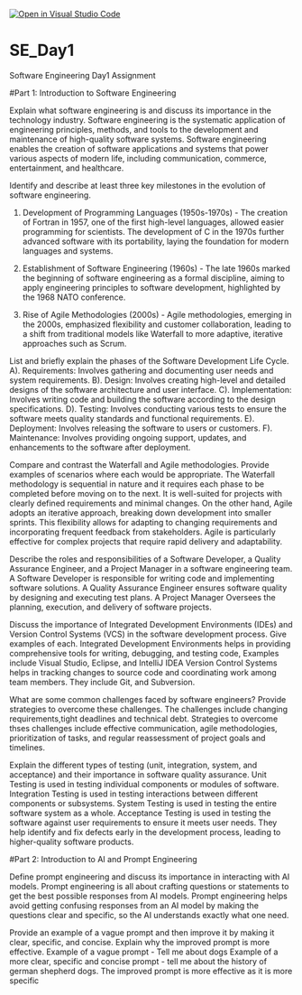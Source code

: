 [![Open in Visual Studio Code](https://classroom.github.com/assets/open-in-vscode-2e0aaae1b6195c2367325f4f02e2d04e9abb55f0b24a779b69b11b9e10269abc.svg)](https://classroom.github.com/online_ide?assignment_repo_id=15596182&assignment_repo_type=AssignmentRepo)
# SE_Day1
Software Engineering Day1 Assignment

#Part 1: Introduction to Software Engineering

Explain what software engineering is and discuss its importance in the technology industry.
Software engineering is the systematic application of engineering principles, methods, and tools to the development and maintenance of high-quality software systems.
Software engineering enables the creation of software applications and systems that power various aspects of modern life, including communication, commerce, entertainment, and healthcare.

Identify and describe at least three key milestones in the evolution of software engineering.

1. Development of Programming Languages (1950s-1970s) - The creation of Fortran in 1957, one of the first high-level languages, allowed easier programming for scientists. The development of C in the 1970s further advanced software with its portability, laying the foundation for modern languages and systems.

2. Establishment of Software Engineering (1960s) - The late 1960s marked the beginning of software engineering as a formal discipline, aiming to apply engineering principles to software development, highlighted by the 1968 NATO conference.

3. Rise of Agile Methodologies (2000s) - Agile methodologies, emerging in the 2000s, emphasized flexibility and customer collaboration, leading to a shift from traditional models like Waterfall to more adaptive, iterative approaches such as Scrum.

List and briefly explain the phases of the Software Development Life Cycle.
A). Requirements: Involves gathering and documenting user needs and system requirements.
B). Design: Involves creating high-level and detailed designs of the software architecture and user interface.
C). Implementation: Involves writing code and building the software according to the design 
specifications.
 D). Testing: Involves conducting various tests to ensure the software meets quality standards and functional requirements.
 E). Deployment: Involves releasing the software to users or customers.
 F). Maintenance: Involves providing ongoing support, updates, and enhancements to the software after deployment.

Compare and contrast the Waterfall and Agile methodologies. Provide examples of scenarios where each would be appropriate.
The Waterfall methodology is sequential in nature and it requires each phase to be completed before moving on to the next. It is well-suited for projects with clearly defined requirements and minimal changes. On the other hand, Agile adopts an iterative approach, breaking down development into smaller sprints. This flexibility allows for adapting to changing requirements and incorporating frequent feedback from stakeholders. Agile is particularly effective for complex projects that require rapid delivery and adaptability. 

Describe the roles and responsibilities of a Software Developer, a Quality Assurance Engineer, and a Project Manager in a software engineering team.
A Software Developer is responsible for writing code and implementing software solutions.
A Quality Assurance Engineer ensures software quality by designing and executing test plans.
A Project Manager Oversees the planning, execution, and delivery of software projects.

Discuss the importance of Integrated Development Environments (IDEs) and Version Control Systems (VCS) in the software development process. Give examples of each.
 Integrated Development Environments helps in providing comprehensive tools for writing, debugging, and testing code, Examples include Visual Studio, Eclipse, and
IntelliJ IDEA
Version Control Systems helps in tracking changes to source code and coordinating work among team members. They include Git, and Subversion.


What are some common challenges faced by software engineers? Provide strategies to overcome these challenges.
The challenges include changing requirements,tight deadlines and technical debt.
Strategies to overcome thses challenges include effective communication, agile methodologies, prioritization of tasks, and regular reassessment of project goals and timelines.

Explain the different types of testing (unit, integration, system, and acceptance) and their importance in software quality assurance.
Unit Testing is used in testing individual components or modules of software.
Integration Testing is used in testing interactions between different components or subsystems.
System Testing is used in testing the entire software system as a whole.
Acceptance Testing is used in testing the software against user requirements to ensure it meets user needs.
They help identify and fix defects early in the development process, leading to higher-quality software products.

#Part 2: Introduction to AI and Prompt Engineering


Define prompt engineering and discuss its importance in interacting with AI models.
Prompt engineering is all about crafting questions or statements to get the best possible responses from AI models. 
Prompt engineering helps avoid getting confusing responses from an AI model by making the questions clear and specific, so the AI understands exactly what one need.

Provide an example of a vague prompt and then improve it by making it clear, specific, and concise. Explain why the improved prompt is more effective.
Example of a vague prompt - Tell me about dogs
Example of a more clear, specific and concise prompt - tell me about the history of german shepherd dogs.
The improved prompt is more effective as it is more specific
